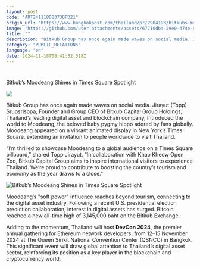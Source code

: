 ```yaml
---
layout: post
code: "ART24111808373QPD21"
origin_url: "https://www.bangkokpost.com/thailand/pr/2904193/bitkubs-moodeang-shines-in-times-square-spotlight"
image: "https://github.com/user-attachments/assets/67710db4-29e0-474e-8dd7-e2fdfc9d7acf"
title: ""
description: "Bitkub Group has once again made waves on social media. Jirayut (Topp) Srupsrisopa, Founder and Group CEO of Bitkub Capital Group Holdings, Thailand’s leading digital asset and blockchain company, introduced the world to Moodeang, the beloved baby pygmy hippo adored by fans globally. Moodeang appeared on a vibrant animated display in New York’s Times Square, extending an invitation to people worldwide to visit Thailand."
category: "PUBLIC_RELATIONS"
language: "en"
date: 2024-11-18T08:41:52.318Z
---
```


# 

Bitkub’s Moodeang Shines in Times Square Spotlight

![](https://github.com/user-attachments/assets/3e80aea5-4357-47d8-b671-d0f85516946d)

Bitkub Group has once again made waves on social media. Jirayut (Topp) Srupsrisopa, Founder and Group CEO of Bitkub Capital Group Holdings, Thailand’s leading digital asset and blockchain company, introduced the world to Moodeang, the beloved baby pygmy hippo adored by fans globally. Moodeang appeared on a vibrant animated display in New York’s Times Square, extending an invitation to people worldwide to visit Thailand.

“I’m thrilled to showcase Moodeang to a global audience on a Times Square billboard,” shared Topp Jirayut. “In collaboration with Khao Kheow Open Zoo, Bitkub Capital Group aims to inspire international visitors to experience Thailand. We’re proud to contribute to boosting the country’s tourism and economy as the year draws to a close.”

![Bitkub’s Moodeang Shines in Times Square Spotlight](https://github.com/user-attachments/assets/6de7510f-177e-4f6a-abc3-7adda27fa528)

Moodeang’s "soft power" influence reaches beyond tourism, connecting to the digital asset industry. Following a recent U.S. presidential election prediction collaboration, interest in digital assets has surged. Bitcoin reached a new all-time high of 3,145,000 baht on the Bitkub Exchange.

Adding to the momentum, Thailand will host **DevCon 2024**, the premier annual gathering for Ethereum network developers, from 12–15 November 2024 at The Queen Sirikit National Convention Center (QSNCC) in Bangkok. This significant event will draw global attention to Thailand’s digital asset sector, reinforcing its position as a key player in the blockchain and cryptocurrency world.